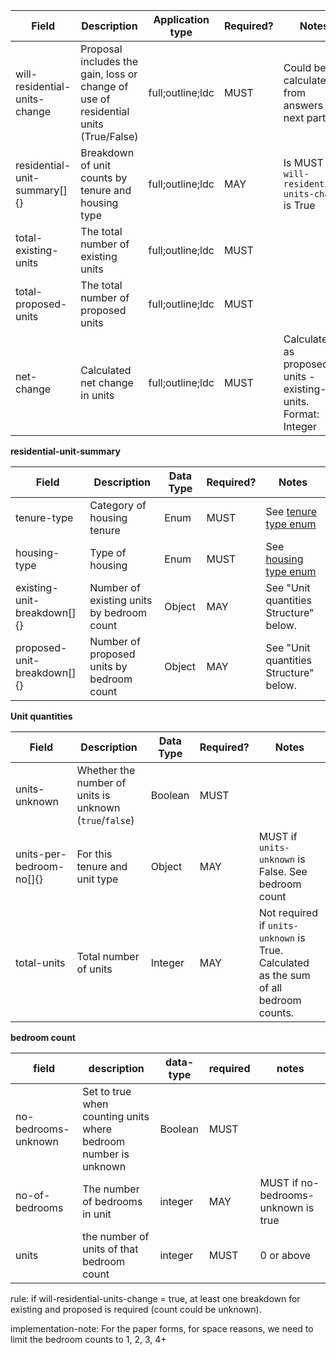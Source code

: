 Field | Description | Application type | Required? | Notes
-- | -- | -- | -- | --
will-residential-units-change | Proposal includes the gain, loss or change of use of residential units (True/False) | full;outline;ldc | MUST | Could be calculated from answers to next parts?
residential-unit-summary[]{} | Breakdown of unit counts by tenure and housing type | full;outline;ldc | MAY | Is MUST if `will-residential-units-change` is True
total-existing-units | The total number of existing units | full;outline;ldc | MUST |
total-proposed-units | The total number of proposed units | full;outline;ldc | MUST |
net-change | Calculated net change in units | full;outline;ldc | MUST | Calculated as proposed-units - existing-units. Format: Integer

**residential-unit-summary**

Field | Description | Data Type | Required? | Notes
-- | -- | -- | -- | --
tenure-type | Category of housing tenure | Enum | MUST | See [tenure type enum](https://github.com/digital-land/planning-application-data-specification/discussions/162)
housing-type | Type of housing | Enum | MUST | See [housing type enum](https://github.com/digital-land/planning-application-data-specification/discussions/163)
existing-unit-breakdown[]{} | Number of existing units by bedroom count | Object | MAY | See "Unit quantities Structure" below.
proposed-unit-breakdown[]{} | Number of proposed units by bedroom count | Object | MAY | See "Unit quantities Structure" below.

**Unit quantities** 

Field | Description | Data Type | Required? | Notes
-- | -- | -- | -- | --
units-unknown | Whether the number of units is unknown (`true`/`false`) | Boolean | MUST | 
units-per-bedroom-no[]{} | For this tenure and unit type | Object | MAY | MUST if `units-unknown` is False. See bedroom count
total-units | Total number of units | Integer | MAY | Not required if `units-unknown` is True. Calculated as the sum of all bedroom counts.


**bedroom count**

field | description | data-type | required | notes
-- | -- | -- | -- | --
no-bedrooms-unknown | Set to true when counting units where bedroom number is unknown | Boolean | MUST || Default is false
no-of-bedrooms | The number of bedrooms in unit | integer | MAY | MUST if no-bedrooms-unknown is true
units | the number of units of that bedroom count | integer | MUST | 0 or above



rule: if will-residential-units-change = true, at least one breakdown for existing and proposed is required (count could be unknown).

implementation-note: For the paper forms, for space reasons, we need to limit the bedroom counts to 1, 2, 3, 4+
